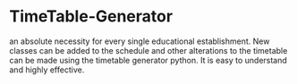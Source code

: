# TimeTable-Generator
an absolute necessity for every single educational establishment. New classes can be added to the schedule and other alterations to the timetable can be made using the timetable generator python. It is easy to understand and highly effective.
